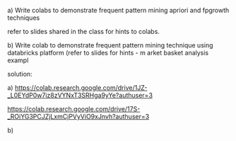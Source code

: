 

a)
Write colabs to demonstrate frequent pattern mining apriori and fpgrowth techniques

refer to slides shared in the class for hints to colabs.

b) Write colab to demonstrate frequent pattern mining technique using databricks platform (refer to slides for hints - m arket basket analysis exampl


solution:

a)
https://colab.research.google.com/drive/1JZ-_L0EYdP0w7iz8zVYNxT3SRHga9yYe?authuser=3

https://colab.research.google.com/drive/17S-_ROiYG3PCJZjLxmCjPVyViO9xJnvh?authuser=3

b)

